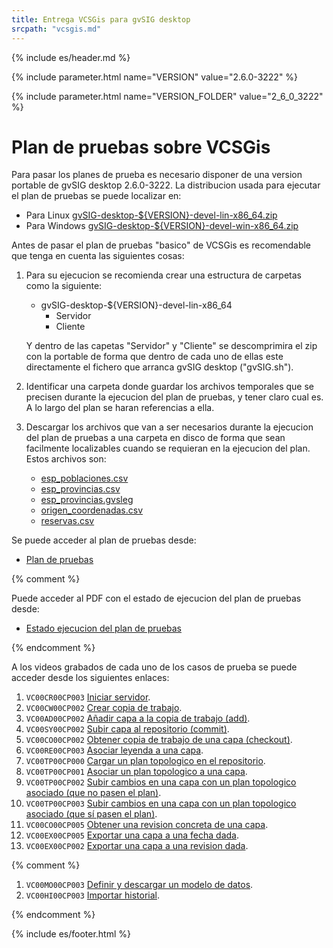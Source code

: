 ```yaml
---
title: Entrega VCSGis para gvSIG desktop
srcpath: "vcsgis.md"
---
```

{% include es/header.md %}

{% include parameter.html name="VERSION" value="2.6.0-3222" %}

{% include parameter.html name="VERSION_FOLDER" value="2_6_0_3222" %}


# Plan de pruebas sobre VCSGis

Para pasar los planes de prueba es necesario disponer de una version portable de gvSIG desktop 2.6.0-3222.
La distribucion usada para ejecutar el plan de pruebas se puede localizar en:
* Para Linux <a href="${VERSION_FOLDER}/gvSIG-desktop-${VERSION}-devel-lin-x86_64.zip">gvSIG-desktop-${VERSION}-devel-lin-x86_64.zip</a>
* Para Windows <a href="${VERSION_FOLDER}/gvSIG-desktop-${VERSION}-devel-win-x86_64.zip">gvSIG-desktop-${VERSION}-devel-win-x86_64.zip</a>

Antes de pasar el plan de pruebas "basico" de VCSGis es recomendable que tenga en cuenta las siguientes cosas:
1. Para su ejecucion se recomienda crear una estructura de carpetas como la siguiente:
   * gvSIG-desktop-${VERSION}-devel-lin-x86_64
     * Servidor
     * Cliente 

   Y dentro de las capetas "Servidor" y "Cliente" se descomprimira el zip con la portable de forma que dentro
   de cada uno de ellas este directamente el fichero que arranca gvSIG desktop ("gvSIG.sh").

2. Identificar una carpeta donde guardar los archivos temporales que se precisen 
   durante la ejecucion del plan de pruebas, y tener claro cual es. A lo largo del plan se
   haran referencias a ella.

3. Descargar los archivos que van a ser necesarios durante la ejecucion del plan de pruebas
   a una carpeta en disco de forma que sean facilmente localizables cuando se requieran
   en la ejecucion del plan. Estos archivos son:
   * [esp_poblaciones.csv](casos/VC00/data/esp_poblaciones.csv)
   * [esp_provincias.csv](casos/VC00/data/esp_provincias.csv)
   * [esp_provincias.gvsleg](casos/VC00/data/esp_provincias.gvsleg)
   * [origen_coordenadas.csv](casos/VC00/data/origen_coordenadas.csv)
   * [reservas.csv](casos/VC00/data/reservas.csv)

Se puede acceder al plan de pruebas desde:

* [Plan de pruebas](casos/VC00/plans/planVC00PLAN003.md)

{% comment %}

Puede acceder al PDF con el estado de ejecucion del plan de pruebas desde:
* [Estado ejecucion del plan de pruebas](2_6_0_3222/Estado_ejecucion_del_plan_de_pruebas.pdf)

{% endcomment %}

A los videos grabados de cada uno de los casos de prueba se puede acceder desde los siguientes enlaces:
1. ```VC00CR00CP003``` <a href="${VERSION_FOLDER}/VC00CR00CP003.mp4">Iniciar servidor</a>.
1. ```VC00CW00CP002``` <a href="${VERSION_FOLDER}/VC00CW00CP002.mp4">Crear copia de trabajo</a>.
1. ```VC00AD00CP002``` <a href="${VERSION_FOLDER}/VC00AD00CP002.mp4">Añadir capa a la copia de trabajo (add)</a>.
1. ```VC00SY00CP002``` <a href="${VERSION_FOLDER}/VC00SY00CP002.mp4">Subir capa al repositorio (commit)</a>.
1. ```VC00CO00CP002``` <a href="${VERSION_FOLDER}/VC00CO00CP002.mp4">Obtener copia de trabajo de una capa (checkout)</a>.
1. ```VC00RE00CP003``` <a href="${VERSION_FOLDER}/VC00RE00CP003.mp4">Asociar leyenda a una capa</a>.
1. ```VC00TP00CP000``` <a href="${VERSION_FOLDER}/VC00TP00CP000.mp4">Cargar un plan topologico en el repositorio</a>.
1. ```VC00TP00CP001``` <a href="${VERSION_FOLDER}/VC00TP00CP001.mp4">Asociar un plan topologico a una capa</a>.
1. ```VC00TP00CP002``` <a href="${VERSION_FOLDER}/VC00TP00CP002.mp4">Subir cambios en una capa con un plan topologico asociado (que no pasen el plan)</a>.
1. ```VC00TP00CP003``` <a href="${VERSION_FOLDER}/VC00TP00CP003.mp4">Subir cambios en una capa con un plan topologico asociado (que sí pasen el plan)</a>.
1. ```VC00CO00CP005``` <a href="${VERSION_FOLDER}/VC00CO00CP005.mp4">Obtener una revision concreta de una capa</a>.
1. ```VC00EX00CP005``` <a href="${VERSION_FOLDER}/VC00EX00CP005.mp4">Exportar una capa a una fecha dada</a>.
1. ```VC00EX00CP002``` <a href="${VERSION_FOLDER}/VC00EX00CP002.mp4">Exportar una capa a una revision dada</a>.

{% comment %}

1. ```VC00MO00CP003``` <a href="${VERSION_FOLDER}/VC00MO00CP003.mp4">Definir y descargar un modelo de datos</a>.
1. ```VC00HI00CP003``` <a href="${VERSION_FOLDER}/VC00HI00CP003.mp4">Importar historial</a>.

{% endcomment %}

<div style="display:none;"  markdown="1">

Notas para descargar la web:
* Para descargar la web de los casos de prueba:
  ```
  wget -m --convert-links --page-requisites --no-parent  https://gvsigassociation.github.io/gvsig-desktop-testing/
  wget -m --convert-links --page-requisites --no-parent  https://gvsigassociation.github.io/gvsig-desktop-testing/vcsgis.html
  mv gvsigassociation.github.io/gvsig-desktop-testing/vcsgis.html gvsigassociation.github.io/gvsig-desktop-testing/leeme.html

  ```
* Una vez descargado, el raiz de la web estara en la carpeta ```gvsigassociation.github.io/gvsig-desktop-testing```.

* Dejar en "casos" solo la carpeta "VC00".

* Crear la carpteta de la version (2_6_0_3222) en el raiz de la web.

</div>


{% include es/footer.html %}


